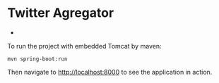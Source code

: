# Twitter Agregator

- 



To run the project with embedded Tomcat by maven:

    mvn spring-boot:run
  
Then navigate to [http://localhost:8000](http://localhost:8000) to see the application in action.
